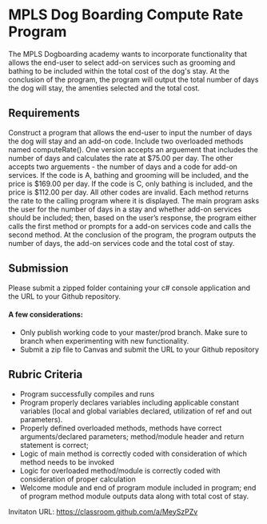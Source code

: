 #  MPLS Dog Boarding Compute Rate Program

The MPLS Dogboarding academy wants to incorporate functionality that allows the end-user to select add-on services such as grooming and bathing to be included within the total cost of the dog's stay. At the conclusion of the program, the program will output the total number of days the dog will stay, the amenties selected and the total cost.




## Requirements

Construct a program that allows the end-user to input the number of days the dog will stay and an add-on code. Include two overloaded methods named computeRate(). One version accepts an arguement that includes the number of days and calculates the rate at $75.00 per day. The other accepts two arguements - the number of days and a code for add-on services. If the code is A, bathing and grooming will be included, and the price is $169.00 per day. If the code is C, only bathing is included, and the price is $112.00 per day. All other codes are invalid. Each method returns the rate to the calling program where it is displayed. The main program asks the user for the number of days in a stay and whether add-on services should be included; then, based on the user’s response, the program either calls the first method or prompts for a add-on services code and calls the second method. At the conclusion of the program, the program outputs the number of days, the add-on services code and the total cost of stay.  


## Submission
Please submit a zipped folder containing your c# console application and the URL to your Github repository.

#### A few considerations:
* Only publish working code to your master/prod branch.  Make sure to branch when experimenting with new functionality. 
* Submit a zip file to Canvas and submit the URL to your Github repository

## Rubric Criteria
* Program successfully compiles and runs
* Program properly declares variables including applicable constant variables (local and global variables declared, utilization of ref and out parameters).
* Properly defined overloaded methods, methods have correct arguments/declared parameters; method/module header and return statement is correct;
* Logic of main method is correctly coded with consideration of which method needs to be invoked
* Logic for overloaded method/module is correctly coded with consideration of proper calculation
* Welcome module and end of program module included in program; end of program method module outputs data along with total cost of stay.



Invitaton URL: https://classroom.github.com/a/MeySzPZv
